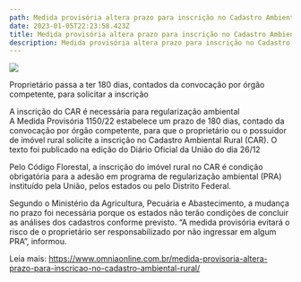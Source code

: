 ```yaml
---
path: Medida provisória altera prazo para inscrição no Cadastro Ambiental Rural
date: 2023-01-05T22:23:58.423Z
title: Medida provisória altera prazo para inscrição no Cadastro Ambiental Rural
description: Medida provisória altera prazo para inscrição no Cadastro Ambiental Rural
---
```

<!--StartFragment-->

![](https://www.omniaonline.com.br/wp-content/uploads/2023/01/Site-LinkedIn-Facebook-2023-01-05T133549.748.png)

Proprietário passa a ter 180 dias, contados da convocação por órgão competente, para solicitar a inscrição

A inscrição do CAR é necessária para regularização ambiental\
A Medida Provisória 1150/22 estabelece um prazo de 180 dias, contado da convocação por órgão competente, para que o proprietário ou o possuidor de imóvel rural solicite a inscrição no Cadastro Ambiental Rural (CAR). O texto foi publicado na edição do Diário Oficial da União do dia 26/12

Pelo Código Florestal, a inscrição do imóvel rural no CAR é condição obrigatória para a adesão em programa de regularização ambiental (PRA) instituído pela União, pelos estados ou pelo Distrito Federal.

Segundo o Ministério da Agricultura, Pecuária e Abastecimento, a mudança no prazo foi necessária porque os estados não terão condições de concluir as análises dos cadastros conforme previsto. “A medida provisória evitará o risco de o proprietário ser responsabilizado por não ingressar em algum PRA”, informou.

Leia mais: https://www.omniaonline.com.br/medida-provisoria-altera-prazo-para-inscricao-no-cadastro-ambiental-rural/

<!--EndFragment-->
